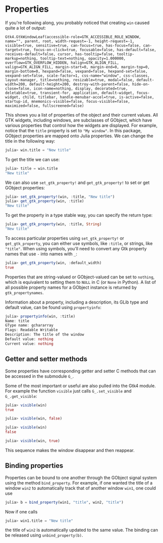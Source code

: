 # Properties

If you're following along, you probably noticed that creating `win` caused quite a lot of output:
```
Gtk4.GtkWindowLeaf(accessible-role=GTK_ACCESSIBLE_ROLE_WINDOW, name="", parent, root, width-request=-1, height-request=-1, visible=true, sensitive=true, can-focus=true, has-focus=false, can-target=true, focus-on-click=true, focusable=false, has-default=false, receives-default=false, cursor, has-tooltip=false, tooltip-markup=nothing, tooltip-text=nothing, opacity=1.000000, overflow=GTK_OVERFLOW_HIDDEN, halign=GTK_ALIGN_FILL, valign=GTK_ALIGN_FILL, margin-start=0, margin-end=0, margin-top=0, margin-bottom=0, hexpand=false, vexpand=false, hexpand-set=false, vexpand-set=false, scale-factor=1, css-name="window", css-classes, layout-manager, title=nothing, resizable=true, modal=false, default-width=200, default-height=200, destroy-with-parent=false, hide-on-close=false, icon-name=nothing, display, decorated=true, deletable=true, transient-for, application, default-widget, focus-widget, child, titlebar, handle-menubar-accel=true, is-active=false, startup-id, mnemonics-visible=false, focus-visible=false, maximized=false, fullscreened=false)
```
This shows you a list of properties of the object and their current values. All GTK widgets, including windows, are subclasses of GObject, which have various properties that control how the widgets are displayed. For example, notice that the `title` property is set to `"My window"`. In this package, GObject properties are mapped onto Julia properties. We can change the title in the following way:
```julia
julia> win.title = "New title"
```
To get the title we can use:
```julia
julia> title = win.title
"New title"
```

We can also use `set_gtk_property!` and `get_gtk_property!` to set or get GObject properties:
```julia
julia> set_gtk_property!(win, :title, "New title")
julia> get_gtk_property(win, :title)
"New title"
```
To get the property in a type stable way, you can specify the return type:
```julia
julia> get_gtk_property(win, :title, String)
"New title"
```

To access particular properties using `set_gtk_property!` or `get_gtk_property`, you can either use symbols, like `:title`, or strings, like `"title"`.
When using symbols, you'll need to convert any Gtk property names that use `-` into names with `_`:

```julia
julia> get_gtk_property(win, :default_width)
true
```

Properties that are string-valued or GObject-valued can be set to `nothing`,
which is equivalent to setting them to `NULL` in C (or `None` in Python). A list
of all possible property names for a GObject instance is returned by
`gtk_propertynames`.

Information about a property, including a description, its GLib type and default
value, can be found using `propertyinfo`:
```julia
julia> propertyinfo(win, :title)
Name: title
GType name: gchararray
Flags: Readable Writable
Description: The title of the window
Default value: nothing
Current value: nothing
```

## Getter and setter methods

Some properties have corresponding getter and setter C methods that can be accessed in the submodule `G_`.

Some of the most important or useful are also pulled into the Gtk4 module. For example the function `visible` just calls `G_.set_visible` and `G_.get_visible`:
```julia
julia> visible(win)
true

julia> visible(win, false)

julia> visible(win)
false

julia> visible(win, true)
```
This sequence makes the window disappear and then reappear.

## Binding properties

Properties can be bound to one another through the GObject signal system using the method
`bind_property`. For example, if one wanted the title of a window `win2` to automatically track
that of another window `win1`, one could use
```julia
julia> b = bind_property(win1, "title", win2, "title")
```
Now if one calls
```julia
julia> win1.title = "New title"
```
the title of `win2` is automatically updated to the same value. The binding can
be released using `unbind_property(b)`.
